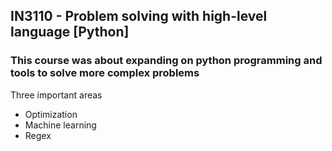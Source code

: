 ## IN3110 - Problem solving with high-level language [Python]

### This course was about expanding on python programming and tools to solve more complex problems

Three important areas
- Optimization
- Machine learning
- Regex
